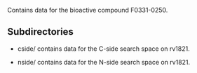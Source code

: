 Contains data for the bioactive compound F0331-0250.

## Subdirectories

- cside/ contains data for the C-side search space on rv1821.

- nside/ contains data for the N-side search space on rv1821.

